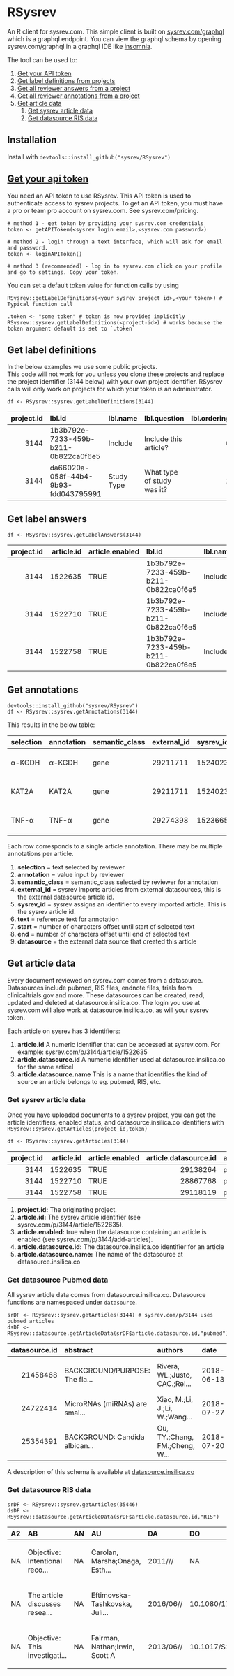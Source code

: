 # RSysrev
An R client for sysrev.com.  This simple client is built on [sysrev.com/graphql](https://sysrev.com/graphql) which is a graphql endpoint.  You can view the graphql schema by opening sysrev.com/graphql in a graphql IDE like [insomnia](https://insomnia.rest/graphql/).

The tool can be used to:
1. [Get your API token](#get-your-api-token)
2. [Get label definitions from projects](#get-label-definitions)
3. [Get all reviewer answers from a project](#get-label-answers)
4. [Get all reviewer annotations from a project](#get-annotations)
5. [Get article data](#get-article-data)
	1. [Get sysrev article data](#get-sysrev-article-data)
	2. [Get datasource RIS data](#get-datasource-RIS-data)

## Installation
Install with `devtools::install_github("sysrev/RSysrev")`

## <a href="#get-your-api-token">Get your api token</a>
You need an API token to use RSysrev.  This API token is used to authenticate access to sysrev projects.
To get an API token, you must have a pro or team pro account on sysrev.com.  See sysrev.com/pricing.

```
# method 1 - get token by providing your sysrev.com credentials
token <- getAPIToken(<sysrev login email>,<sysrev.com password>)

# method 2 - login through a text interface, which will ask for email and password.
token <- loginAPIToken() 

# method 3 (recommended) - log in to sysrev.com click on your profile and go to settings. Copy your token.
```

You can set a default token value for function calls by using
```
RSysrev::getLabelDefinitions(<your sysrev project id>,<your token>) # Typical function call

.token <- "some token" # token is now provided implicitly
RSysrev::sysrev.getLabelDefinitions(<project-id>) # works because the token argument default is set to `.token`
```

## Get label definitions
In the below examples we use some public projects.  
This code will not work for you unless you clone these projects and replace the 
project identifier (3144 below) with your own project identifier. 
RSysrev calls will only work on projects for which your token is an administrator. 

```
df <- RSysrev::sysrev.getLabelDefinitions(3144)
```
| project.id|lbl.id                               |lbl.name   |lbl.question               | lbl.ordering|lbl.required |lbl.type    |lbl.consensus |lbl.enabled |
|----------:|:------------------------------------|:----------|:--------------------------|------------:|:------------|:-----------|:-------------|:-----------|
|       3144|1b3b792e-7233-459b-b211-0b822ca0f6e5 |Include    |Include this article?      |            0|TRUE         |boolean     |TRUE          |TRUE        |
|       3144|da66020a-058f-44b4-9b93-fdd043795991 |Study Type |What type of study was it? |            1|TRUE         |categorical |FALSE         |TRUE        |

## Get label answers
```
df <- RSysrev::sysrev.getLabelAnswers(3144)
```
| project.id| article.id|article.enabled |lbl.id                               |lbl.name |lbl.question          |lbl.type |answer.created      |answer.updated      |answer.resolve |answer.confirmed    |answer.consensus | reviewer.id|reviewer.name |answer |
|----------:|----------:|:---------------|:------------------------------------|:--------|:---------------------|:--------|:-------------------|:-------------------|:--------------|:-------------------|:----------------|-----------:|:-------------|:------|
|       3144|    1522635|TRUE            |1b3b792e-7233-459b-b211-0b822ca0f6e5 |Include  |Include this article? |boolean  |2018-08-17 22:31:30 |2018-08-17 22:31:30 |NA             |2018-08-17 22:31:30 |TRUE             |         120|corey.gray    |false  |
|       3144|    1522710|TRUE            |1b3b792e-7233-459b-b211-0b822ca0f6e5 |Include  |Include this article? |boolean  |2018-09-04 23:52:53 |2018-09-04 23:52:53 |NA             |2018-09-04 23:52:53 |TRUE             |         184|andy.kelsall  |false  |
|       3144|    1522758|TRUE            |1b3b792e-7233-459b-b211-0b822ca0f6e5 |Include  |Include this article? |boolean  |2018-08-29 22:35:06 |2018-08-29 22:35:06 |NA             |2018-08-29 22:35:06 |TRUE             |         174|zekeg3        |true   |

## Get annotations

```{r}
devtools::install_github("sysrev/RSysrev")
df <- RSysrev::sysrev.getAnnotations(3144)
```

This results in the below table:

| selection | annotation | semantic_class | external_id | sysrev_id | text                              | start | end | datasource |
|-----------|------------|----------------|-------------|-----------|-----------------------------------|-------|-----|------------|
| α-KGDH    | α-KGDH     | gene           | 29211711    | 1524023   | Histone modifications, such as... | 280   | 286 | pubmed     |
| KAT2A     | KAT2A      | gene           | 29211711    | 1524023   | Histone modifications, such as... | 280   | 286 | pubmed     |
| TNF-α     | TNF-α      | gene           | 29274398    | 1523665   | OBJECTIVES: Several articles...   | 407   | 411 | pubmed     |

Each row corresponds to a single article annotation.  There may be multiple annotations per article.  

1. **selection**  = text selected by reviewer
2. **annotation** = value input by reviewer
3. **semantic_class** = semantic_class selected by reviewer for annotation
4. **external_id**    = sysrev imports articles from external datasources, this is the external datasource article id.  
5. **sysrev_id**      = sysrev assigns an identifier to every imported article. This is the sysrev article id.
6. **text**           = reference text for annotation
7. **start**          = number of characters offset until start of selected text
8. **end**            = number of characters offset until end of selected text
9. **datasource**     = the external data source that created this article 

## Get article data
Every document reviewed on sysrev.com comes from a datasource.
Datasources include pubmed, RIS files, endnote files, trials from clinicaltrials.gov and more. 
These datasources can be created, read, updated and deleted at datasource.insilica.co. 
The login you use at sysrev.com will also work at datasource.insilica.co, as will your sysrev token. 

Each article on sysrev has 3 identifiers:
1. **article.id** A numeric identifier that can be accessed at sysrev.com. For example: sysrev.com/p/3144/article/1522635
2. **article.datasource.id** A numeric identifier used at datasource.insilica.co for the same articel
3. **article.datasource.name** This is a name that identifies the kind of source an article belongs to eg. pubmed, RIS, etc.


### Get sysrev article data
Once you have uploaded documents to a sysrev project, you can get the article identifiers, enabled status, and datasource.insilica.co identifiers with `RSysrev::sysrev.getArticles(project_id,token)`

```{r}
df <- RSysrev::sysrev.getArticles(3144)
```

| project.id| article.id|article.enabled | article.datasource.id|article.datasource.name |
|----------:|----------:|:---------------|---------------------:|:-----------------------|
|       3144|    1522635|TRUE            |              29138264|pubmed                  |
|       3144|    1522710|TRUE            |              28867768|pubmed                  |
|       3144|    1522758|TRUE            |              29118119|pubmed                  |

1. **project.id:** The originating project.
2. **article.id:** The sysrev article identifier (see sysrev.com/p/3144/article/1522635).
3. **article.enabled:** true when the datasource containing an article is enabled (see sysrev.com/p/3144/add-articles).
4. **article.datasource.id:** The datasource.insilica.co identifier for an article
5. **article.datasource.name:** The name of the datasource at datasource.insilica.co 

### Get datasource Pubmed data
All sysrev article data comes from datasource.insilica.co. Datasource functions are namespaced under `datasource`. 

```{r}
srDF <- RSysrev::sysrev.getArticles(3144) # sysrev.com/p/3144 uses pubmed articles
dsDF <- RSysrev::datasource.getArticleData(srDF$article.datasource.id,"pubmed")
```

| datasource.id|abstract                       |authors                        |date       |keywords                       |primary_title                  |secondary_title                |updated                    |year |url                            |
|-------------:|:------------------------------|:------------------------------|:----------|:------------------------------|:------------------------------|:------------------------------|:--------------------------|:----|:------------------------------|
|      21458468|BACKGROUND/PURPOSE: The fla... |Rivera, WL.;Justo, CAC.;Rel... |2018-06-13 |Female sex worker (FSW);Phi... |Detection and molecular cha... |Journal of microbiology, im... |2020-02-10 23:20:27.147061 |2018 |/entity/82b20e78d98704841cd... |
|      24722414|MicroRNAs (miRNAs) are smal... |Xiao, M.;Li, J.;Li, W.;Wang... |2018-07-27 |Chromatin modification;enha... |MicroRNAs activate gene tra... |RNA biology                    |2020-02-10 23:20:27.147061 |2018 |/entity/b317327bf53803cbeb3... |
|      25354391|BACKGROUND: Candida albican... |Ou, TY.;Chang, FM.;Cheng, W... |2018-07-20 |Candida albicans;fluconazol... |Fluconazole induces rapid h... |Journal of microbiology, im... |2020-02-10 23:20:27.147061 |2018 |/entity/5f55dd594893ef5d1a3... |

A description of this schema is available at [datasource.insilica.co]()

### Get datasource RIS data

```{r}
srDF <- RSysrev::sysrev.getArticles(35446)
dsDF <- RSysrev::datasource.getArticleData(srDF$article.datasource.id,"RIS")
```

|A2 |AB                             |AN |AU                             |DA        |DO                            |DP        |EP  |ET |IS |J2                             |KW                             |L2 |LA |M3 |N1                             |PB |PY   |SN        |SP  |T2                             |T3 |TI                             |TY   |UR                             |VL |id    | datasource.id|
|:--|:------------------------------|:--|:------------------------------|:---------|:-----------------------------|:---------|:---|:--|:--|:------------------------------|:------------------------------|:--|:--|:--|:------------------------------|:--|:----|:---------|:---|:------------------------------|:--|:------------------------------|:----|:------------------------------|:--|:-----|-------------:|
|NA |Objective: Intentional reco... |NA |Carolan, Marsha;Onaga, Esth... |2011///   |NA                            |EBSCOhost |132 |NA |2  |Psychiatric Rehabilitation ... |Adult;Female;Male;Grounded ... |NA |NA |NA |<p>Accession Number: 104591... |NA |2011 |1095-158X |125 |Psychiatric Rehabilitation ... |NA |A Place to Be: The Role of ... |JOUR |http://ezaccess.libraries.p... |35 |45176 |         45176|
|NA |The article discusses resea... |NA |Eftimovska-Tashkovska, Juli... |2016/06// |10.1080/17542863.2015.1103277 |EBSCOhost |138 |NA |2  |International Journal of Cu... |Focus Groups;Mental Health;... |NA |NA |NA |<p>Accession Number: 114928... |NA |2016 |1754-2863 |127 |International Journal of Cu... |NA |A qualitative evaluation of... |JOUR |http://ezaccess.libraries.p... |9  |45177 |         45177|
|NA |Objective: This investigati... |NA |Fairman, Nathan;Irwin, Scott A |2013/06// |10.1017/S1478951513000096     |EBSCOhost |276 |NA |3  |Palliative & Supportive Care   |Female;Male;Suicide, Attemp... |NA |NA |NA |<p>Accession Number: 104084... |NA |2013 |1478-9515 |273 |Palliative & Supportive Care   |NA |A retrospective case series... |JOUR |http://ezaccess.libraries.p... |11 |45178 |         45178|

